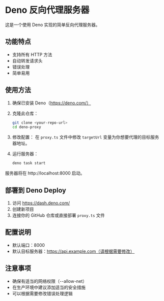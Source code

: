 # Deno 反向代理服务器

这是一个使用 Deno 实现的简单反向代理服务器。

## 功能特点

- 支持所有 HTTP 方法
- 自动转发请求头
- 错误处理
- 简单易用

## 使用方法

1. 确保已安装 Deno（https://deno.com/）

2. 克隆此仓库：
   ```bash
   git clone <your-repo-url>
   cd deno-proxy
   ```

3. 修改配置：
   在 `proxy.ts` 文件中修改 `targetUrl` 变量为你想要代理的目标服务器地址。

4. 运行服务器：
   ```bash
   deno task start
   ```

服务器将在 http://localhost:8000 启动。

## 部署到 Deno Deploy

1. 访问 https://dash.deno.com/
2. 创建新项目
3. 连接你的 GitHub 仓库或直接部署 `proxy.ts` 文件

## 配置说明

- 默认端口：8000
- 默认目标服务器：https://api.example.com（请根据需要修改）

## 注意事项

- 确保有适当的网络权限（--allow-net）
- 在生产环境中建议添加适当的安全措施
- 可以根据需要修改错误处理逻辑 